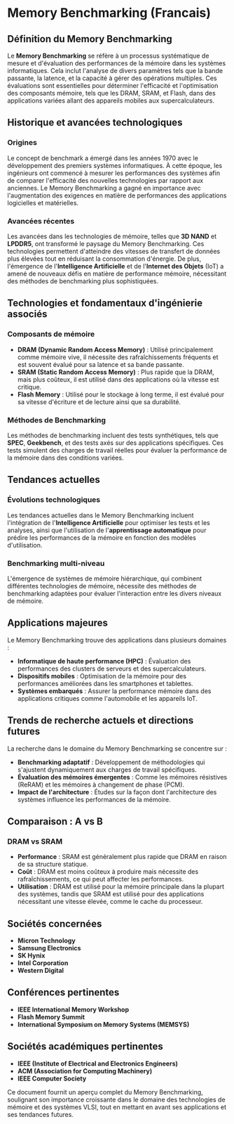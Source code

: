 # Memory Benchmarking (Francais)

## Définition du Memory Benchmarking

Le **Memory Benchmarking** se réfère à un processus systématique de mesure et d'évaluation des performances de la mémoire dans les systèmes informatiques. Cela inclut l'analyse de divers paramètres tels que la bande passante, la latence, et la capacité à gérer des opérations multiples. Ces évaluations sont essentielles pour déterminer l'efficacité et l'optimisation des composants mémoire, tels que les DRAM, SRAM, et Flash, dans des applications variées allant des appareils mobiles aux supercalculateurs.

## Historique et avancées technologiques

### Origines

Le concept de benchmark a émergé dans les années 1970 avec le développement des premiers systèmes informatiques. À cette époque, les ingénieurs ont commencé à mesurer les performances des systèmes afin de comparer l'efficacité des nouvelles technologies par rapport aux anciennes. Le Memory Benchmarking a gagné en importance avec l'augmentation des exigences en matière de performances des applications logicielles et matérielles.

### Avancées récentes

Les avancées dans les technologies de mémoire, telles que **3D NAND** et **LPDDR5**, ont transformé le paysage du Memory Benchmarking. Ces technologies permettent d'atteindre des vitesses de transfert de données plus élevées tout en réduisant la consommation d'énergie. De plus, l'émergence de l'**Intelligence Artificielle** et de l'**Internet des Objets** (IoT) a amené de nouveaux défis en matière de performance mémoire, nécessitant des méthodes de benchmarking plus sophistiquées.

## Technologies et fondamentaux d'ingénierie associés

### Composants de mémoire

- **DRAM (Dynamic Random Access Memory)** : Utilisé principalement comme mémoire vive, il nécessite des rafraîchissements fréquents et est souvent évalué pour sa latence et sa bande passante.
- **SRAM (Static Random Access Memory)** : Plus rapide que la DRAM, mais plus coûteux, il est utilisé dans des applications où la vitesse est critique.
- **Flash Memory** : Utilisé pour le stockage à long terme, il est évalué pour sa vitesse d'écriture et de lecture ainsi que sa durabilité.

### Méthodes de Benchmarking

Les méthodes de benchmarking incluent des tests synthétiques, tels que **SPEC**, **Geekbench**, et des tests axés sur des applications spécifiques. Ces tests simulent des charges de travail réelles pour évaluer la performance de la mémoire dans des conditions variées.

## Tendances actuelles

### Évolutions technologiques

Les tendances actuelles dans le Memory Benchmarking incluent l'intégration de l'**Intelligence Artificielle** pour optimiser les tests et les analyses, ainsi que l'utilisation de l'**apprentissage automatique** pour prédire les performances de la mémoire en fonction des modèles d'utilisation.

### Benchmarking multi-niveau

L'émergence de systèmes de mémoire hiérarchique, qui combinent différentes technologies de mémoire, nécessite des méthodes de benchmarking adaptées pour évaluer l'interaction entre les divers niveaux de mémoire.

## Applications majeures

Le Memory Benchmarking trouve des applications dans plusieurs domaines :

- **Informatique de haute performance (HPC)** : Évaluation des performances des clusters de serveurs et des supercalculateurs.
- **Dispositifs mobiles** : Optimisation de la mémoire pour des performances améliorées dans les smartphones et tablettes.
- **Systèmes embarqués** : Assurer la performance mémoire dans des applications critiques comme l'automobile et les appareils IoT.

## Trends de recherche actuels et directions futures

La recherche dans le domaine du Memory Benchmarking se concentre sur :

- **Benchmarking adaptatif** : Développement de méthodologies qui s'ajustent dynamiquement aux charges de travail spécifiques.
- **Évaluation des mémoires émergentes** : Comme les mémoires résistives (ReRAM) et les mémoires à changement de phase (PCM).
- **Impact de l'architecture** : Études sur la façon dont l'architecture des systèmes influence les performances de la mémoire.

## Comparaison : A vs B

### DRAM vs SRAM

- **Performance** : SRAM est généralement plus rapide que DRAM en raison de sa structure statique.
- **Coût** : DRAM est moins coûteux à produire mais nécessite des rafraîchissements, ce qui peut affecter les performances.
- **Utilisation** : DRAM est utilisé pour la mémoire principale dans la plupart des systèmes, tandis que SRAM est utilisé pour des applications nécessitant une vitesse élevée, comme le cache du processeur.

## Sociétés concernées

- **Micron Technology**
- **Samsung Electronics**
- **SK Hynix**
- **Intel Corporation**
- **Western Digital**

## Conférences pertinentes

- **IEEE International Memory Workshop**
- **Flash Memory Summit**
- **International Symposium on Memory Systems (MEMSYS)**

## Sociétés académiques pertinentes

- **IEEE (Institute of Electrical and Electronics Engineers)**
- **ACM (Association for Computing Machinery)**
- **IEEE Computer Society**

Ce document fournit un aperçu complet du Memory Benchmarking, soulignant son importance croissante dans le domaine des technologies de mémoire et des systèmes VLSI, tout en mettant en avant ses applications et ses tendances futures.